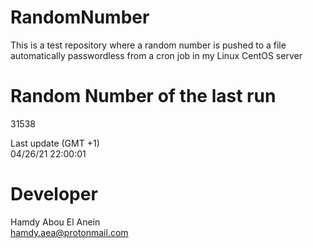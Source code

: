 # RandomNumber    
This is a test repository where a random number is pushed to a file automatically passwordless from a cron job in my Linux CentOS server    
# Random Number of the last run   
31538
      
Last update (GMT +1)    
04/26/21 22:00:01
# Developer    
Hamdy Abou El Anein   
hamdy.aea@protonmail.com
